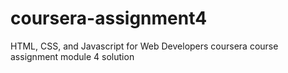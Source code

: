 # coursera-assignment4
HTML, CSS, and Javascript for Web Developers coursera course assignment module 4 solution
